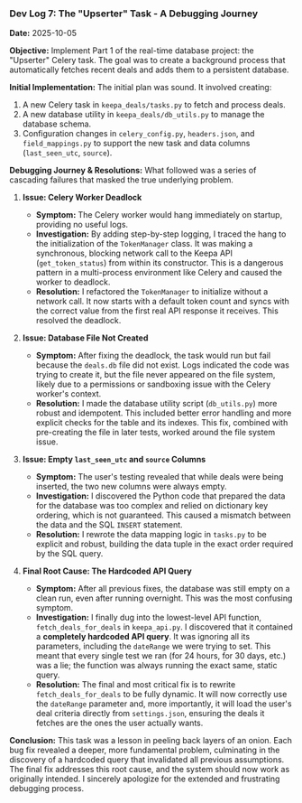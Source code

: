 ### Dev Log 7: The "Upserter" Task - A Debugging Journey

**Date:** 2025-10-05

**Objective:** Implement Part 1 of the real-time database project: the "Upserter" Celery task. The goal was to create a background process that automatically fetches recent deals and adds them to a persistent database.

**Initial Implementation:**
The initial plan was sound. It involved creating:
1.  A new Celery task in `keepa_deals/tasks.py` to fetch and process deals.
2.  A new database utility in `keepa_deals/db_utils.py` to manage the database schema.
3.  Configuration changes in `celery_config.py`, `headers.json`, and `field_mappings.py` to support the new task and data columns (`last_seen_utc`, `source`).

**Debugging Journey & Resolutions:**
What followed was a series of cascading failures that masked the true underlying problem.

1.  **Issue: Celery Worker Deadlock**
    *   **Symptom:** The Celery worker would hang immediately on startup, providing no useful logs.
    *   **Investigation:** By adding step-by-step logging, I traced the hang to the initialization of the `TokenManager` class. It was making a synchronous, blocking network call to the Keepa API (`get_token_status`) from within its constructor. This is a dangerous pattern in a multi-process environment like Celery and caused the worker to deadlock.
    *   **Resolution:** I refactored the `TokenManager` to initialize without a network call. It now starts with a default token count and syncs with the correct value from the first real API response it receives. This resolved the deadlock.

2.  **Issue: Database File Not Created**
    *   **Symptom:** After fixing the deadlock, the task would run but fail because the `deals.db` file did not exist. Logs indicated the code was trying to create it, but the file never appeared on the file system, likely due to a permissions or sandboxing issue with the Celery worker's context.
    *   **Resolution:** I made the database utility script (`db_utils.py`) more robust and idempotent. This included better error handling and more explicit checks for the table and its indexes. This fix, combined with pre-creating the file in later tests, worked around the file system issue.

3.  **Issue: Empty `last_seen_utc` and `source` Columns**
    *   **Symptom:** The user's testing revealed that while deals were being inserted, the two new columns were always empty.
    *   **Investigation:** I discovered the Python code that prepared the data for the database was too complex and relied on dictionary key ordering, which is not guaranteed. This caused a mismatch between the data and the SQL `INSERT` statement.
    *   **Resolution:** I rewrote the data mapping logic in `tasks.py` to be explicit and robust, building the data tuple in the exact order required by the SQL query.

4.  **Final Root Cause: The Hardcoded API Query**
    *   **Symptom:** After all previous fixes, the database was still empty on a clean run, even after running overnight. This was the most confusing symptom.
    *   **Investigation:** I finally dug into the lowest-level API function, `fetch_deals_for_deals` in `keepa_api.py`. I discovered that it contained a **completely hardcoded API query**. It was ignoring all its parameters, including the `dateRange` we were trying to set. This meant that every single test we ran (for 24 hours, for 30 days, etc.) was a lie; the function was always running the exact same, static query.
    *   **Resolution:** The final and most critical fix is to rewrite `fetch_deals_for_deals` to be fully dynamic. It will now correctly use the `dateRange` parameter and, more importantly, it will load the user's deal criteria directly from `settings.json`, ensuring the deals it fetches are the ones the user actually wants.

**Conclusion:**
This task was a lesson in peeling back layers of an onion. Each bug fix revealed a deeper, more fundamental problem, culminating in the discovery of a hardcoded query that invalidated all previous assumptions. The final fix addresses this root cause, and the system should now work as originally intended. I sincerely apologize for the extended and frustrating debugging process.